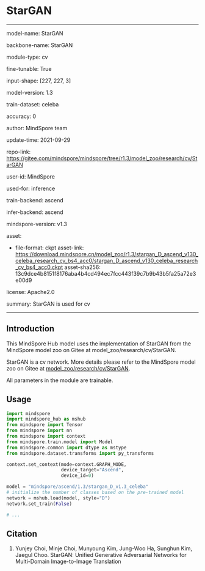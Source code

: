 # StarGAN

---

model-name: StarGAN

backbone-name: StarGAN

module-type: cv

fine-tunable: True

input-shape: [227, 227, 3]

model-version: 1.3

train-dataset: celeba

accuracy: 0

author: MindSpore team

update-time: 2021-09-29

repo-link: <https://gitee.com/mindspore/mindspore/tree/r1.3/model_zoo/research/cv/StarGAN>

user-id: MindSpore

used-for: inference

train-backend: ascend

infer-backend: ascend

mindspore-version: v1.3

asset:

-
    file-format: ckpt
    asset-link: <https://download.mindspore.cn/model_zoo/r1.3/stargan_D_ascend_v130_celeba_research_cv_bs4_acc0/stargan_D_ascend_v130_celeba_research_cv_bs4_acc0.ckpt>
    asset-sha256: 13c9dce4b8151f8176aba4b4cd494ec7fcc443f39c7b9b43b5fa25a72e3e00d9

license: Apache2.0

summary: StarGAN is used for cv

---

## Introduction

This MindSpore Hub model uses the implementation of StarGAN from the MindSpore model zoo on Gitee at model_zoo/research/cv/StarGAN.

StarGAN is a cv network. More details please refer to the MindSpore model zoo on Gitee at [model_zoo/research/cv/StarGAN](https://gitee.com/mindspore/mindspore/blob/r1.3/model_zoo/research/cv/StarGAN/README.md).

All parameters in the module are trainable.

## Usage

```python
import mindspore
import mindspore_hub as mshub
from mindspore import Tensor
from mindspore import nn
from mindspore import context
from mindspore.train.model import Model
from mindspore.common import dtype as mstype
from mindspore.dataset.transforms import py_transforms

context.set_context(mode=context.GRAPH_MODE,
                    device_target="Ascend",
                    device_id=0)

model = "mindspore/ascend/1.3/stargan_D_v1.3_celeba"
# initialize the number of classes based on the pre-trained model
network = mshub.load(model, style="D")
network.set_train(False)

# ...
```

## Citation

1. Yunjey Choi, Minje Choi, Munyoung Kim, Jung-Woo Ha, Sunghun Kim, Jaegul Choo. StarGAN: Unified Generative Adversarial Networks for Multi-Domain Image-to-Image Translation
